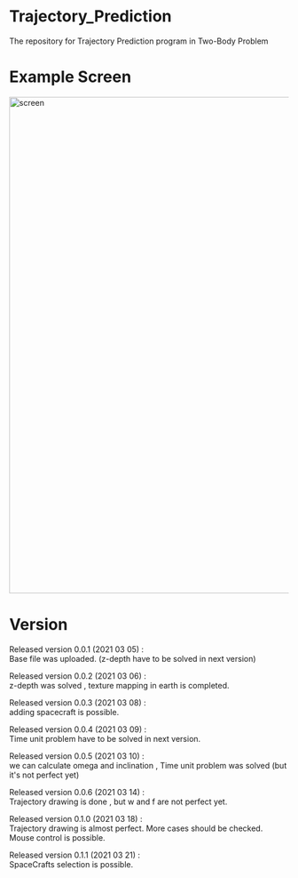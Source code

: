 # Trajectory_Prediction
The repository for Trajectory Prediction program in Two-Body Problem 
   
# Example Screen   
<img width="893" alt="screen" src="https://user-images.githubusercontent.com/61923882/111413732-2982ae00-8722-11eb-9c42-0fe7df4a94a5.PNG">


# Version
Released version 0.0.1 (2021 03 05) :   
Base file was uploaded. (z-depth have to be solved in next version)   
   
Released version 0.0.2 (2021 03 06) :  
z-depth was solved , texture mapping in earth is completed.   
   
Released version 0.0.3 (2021 03 08) :  
adding spacecraft is possible.   
   
Released version 0.0.4 (2021 03 09) :  
Time unit problem have to be solved in next version.   
   
Released version 0.0.5 (2021 03 10) :   
we can calculate omega and inclination , Time unit problem was solved (but it's not perfect yet)   
   
Released version 0.0.6 (2021 03 14) :   
Trajectory drawing is done , but w and f are not perfect yet.   

Released version 0.1.0 (2021 03 18) :   
Trajectory drawing is almost perfect. More cases should be checked.    
Mouse control is possible.   
   
Released version 0.1.1 (2021 03 21) :   
SpaceCrafts selection is possible.
    

